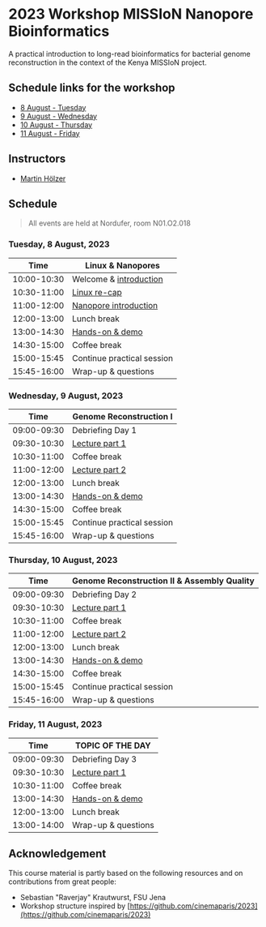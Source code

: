 # 2023 Workshop MISSIoN Nanopore Bioinformatics

A practical introduction to long-read bioinformatics for bacterial genome reconstruction in the context of the Kenya MISSIoN project.

## Schedule links for the workshop

* [8 August - Tuesday](#0)  
* [9 August - Wednesday](#1)  
* [10 August - Thursday](#2)  
* [11 August - Friday](#3)  

## Instructors

* [Martin Hölzer](https://hoelzer.github.io)

## Schedule

> All events are held at Nordufer, room N01.O2.018

### <a name="0"></a> Tuesday, 8 August, 2023
| Time        | Linux & Nanopores |
| --          | --               |
| 10:00-10:30 | Welcome & [introduction](day01-tuesday/general.md) |
| 10:30-11:00 | [Linux re-cap](day01-tuesday/linux.md) |
| 11:00-12:00 | [Nanopore introduction](day01-tuesday/nanopore.md) |
| 12:00-13:00 | Lunch break |
| 13:00-14:30 | [Hands-on & demo](day01-tuesday/hands-on.md) |
| 14:30-15:00 | Coffee break |
| 15:00-15:45 | Continue practical session |
| 15:45-16:00 | Wrap-up & questions |

### <a name="1"></a> Wednesday, 9 August, 2023

| Time        | Genome Reconstruction I |
| --          | --               |
| 09:00-09:30 | Debriefing Day 1 |
| 09:30-10:30 | [Lecture part 1]() |
| 10:30-11:00 | Coffee break |
| 11:00-12:00 | [Lecture part 2]() |
| 12:00-13:00 | Lunch break |
| 13:00-14:30 | [Hands-on & demo]() |
| 14:30-15:00 | Coffee break |
| 15:00-15:45 | Continue practical session |
| 15:45-16:00 | Wrap-up & questions |


### <a name="2"></a> Thursday, 10 August, 2023

| Time        | Genome Reconstruction II & Assembly Quality |
| --          | --               |
| 09:00-09:30 | Debriefing Day 2 |
| 09:30-10:30 | [Lecture part 1]() |
| 10:30-11:00 | Coffee break |
| 11:00-12:00 | [Lecture part 2]() |
| 12:00-13:00 | Lunch break |
| 13:00-14:30 | [Hands-on & demo]() |
| 14:30-15:00 | Coffee break |
| 15:00-15:45 | Continue practical session |
| 15:45-16:00 | Wrap-up & questions |

### <a name="3"></a> Friday, 11 August, 2023

| Time        | TOPIC OF THE DAY |
| --          | --               |
| 09:00-09:30 | Debriefing Day 3 |
| 09:30-10:30 | [Lecture part 1]() |
| 10:30-11:00 | Coffee break |
| 13:00-14:30 | [Hands-on & demo]() |
| 12:00-13:00 | Lunch break |
| 13:00-14:00 | Wrap-up & questions |

## Acknowledgement

This course material is partly based on the following resources and on contributions from great people:

* Sebastian "Raverjay" Krautwurst, FSU Jena
* Workshop structure inspired by [https://github.com/cinemaparis/2023](https://github.com/cinemaparis/2023)